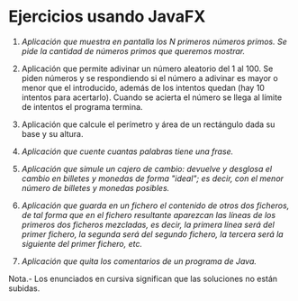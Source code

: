 # Ejercicios usando JavaFX

1. *Aplicación que muestra en pantalla los N primeros números primos. Se pide la cantidad de números primos que queremos mostrar.*

1. Aplicación que permite adivinar un número aleatorio del 1 al 100. Se piden números y se respondiendo si el número a adivinar es mayor o menor que el introducido, además de los intentos quedan (hay 10 intentos para acertarlo). Cuando se acierta el número se llega al límite de intentos el programa termina.

1. Aplicación que calcule el perí­metro y área de un rectángulo dada su base y su altura.

1. *Aplicación que cuente cuantas palabras tiene una frase.*

1. *Aplicación que simule un cajero de cambio: devuelve y desglosa el cambio en billetes y monedas de forma "ideal"; es decir, con el menor número de billetes y monedas posibles.*

1. *Aplicación que guarda en un fichero el contenido de otros dos ficheros, de tal forma que en el fichero resultante aparezcan las líneas de los primeros dos ficheros mezcladas, es decir, la primera línea será del primer fichero, la segunda será del segundo fichero, la tercera será la siguiente del primer fichero, etc.*

1. *Aplicación que quita los comentarios de un programa de Java.*

Nota.- Los enunciados en cursiva significan que las soluciones no están subidas.